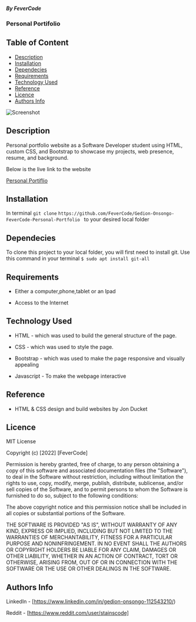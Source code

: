 ##### By FeverCode

### Personal Portifolio

## Table of Content

- [Description](#description)
- [Installation](Installation)
- [Dependecies](Dependecies)
- [Requirements](Requirements)
- [Technology Used](#technology-used)
- [Reference](#reference)
- [Licence](#licence)
- [Authors Info](author-Info)

![Screenshot]()

## Description

<p> Personal portfolio website as a Software Developer student using HTML, custom CSS, and Bootstrap to showcase my projects, web presence, resume, and background.</p>

<P>Below is the live link to the website</P>

[Personal Portiflio](https://fevercode.github.io/Gedion-Onsongo-FeverCode-Personal-Portfolio/)

## Installation

In terminal `git clone` `https://github.com/FeverCode/Gedion-Onsongo-FeverCode-Personal-Portfolio ` to your desired local folder

## Dependecies

To clone this project to your local folder, you will first need to install git. Use this command in your terminal
`$ sudo apt install git-all`

## Requirements

- Either a computer,phone,tablet or an Ipad

- Access to the Internet

## Technology Used

- HTML - which was used to build the general structure of the page.

- CSS - which was used to style the page.
- Bootstrap - which was used to make the page responsive and visually appealing
- Javascript - To make the webpage interactive

## Reference

- HTML & CSS design and build websites by Jon Ducket

## Licence

MIT License

Copyright (c) [2022] [FeverCode]

Permission is hereby granted, free of charge, to any person obtaining a copy
of this software and associated documentation files (the "Software"), to deal
in the Software without restriction, including without limitation the rights
to use, copy, modify, merge, publish, distribute, sublicense, and/or sell
copies of the Software, and to permit persons to whom the Software is
furnished to do so, subject to the following conditions:

The above copyright notice and this permission notice shall be included in all
copies or substantial portions of the Software.

THE SOFTWARE IS PROVIDED "AS IS", WITHOUT WARRANTY OF ANY KIND, EXPRESS OR
IMPLIED, INCLUDING BUT NOT LIMITED TO THE WARRANTIES OF MERCHANTABILITY,
FITNESS FOR A PARTICULAR PURPOSE AND NONINFRINGEMENT. IN NO EVENT SHALL THE
AUTHORS OR COPYRIGHT HOLDERS BE LIABLE FOR ANY CLAIM, DAMAGES OR OTHER
LIABILITY, WHETHER IN AN ACTION OF CONTRACT, TORT OR OTHERWISE, ARISING FROM,
OUT OF OR IN CONNECTION WITH THE SOFTWARE OR THE USE OR OTHER DEALINGS IN THE
SOFTWARE.

## Authors Info

LinkedIn - [https://www.linkedin.com/in/gedion-onsongo-112543210/)

Reddit - [https://www.reddit.com/user/stainscode]
